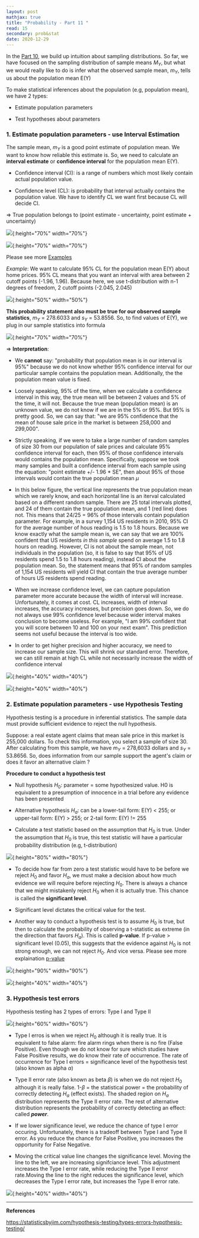 ```yaml
---
layout: post
mathjax: true
title: "Probability - Part 11 "
read: 15
secondary: prob&stat
date: 2020-12-29
---
```


In the [Part 10](https://lytranp.github.io/notes/prob10), we build up intuition about sampling distributions. So far, we have focused on the sampling distribution of sample means $M_Y$, but what we would really like to do is infer what the observed sample mean, $m_Y$, tells us about the population mean E(Y)

To make statistical inferences about the population (e.g, population mean), we have 2 types:

+ Estimate population parameters

+ Test hypotheses about parameters

### 1. Estimate population parameters - use Interval Estimation

The sample mean, $m_Y$ is a good point estimate of population mean. We want to know how reliable this estimate is. So, we need to calculate an **interval estimate** or **confidence interval** for the population mean E(Y).

+ Confidence interval (CI): is a range of numbers which most likely contain actual population value.

+ Confidence level (CL): is probability that interval actually contains the population value. We have to identify CL we want first because CL will decide CI.

=> True population belongs to (point estimate - uncertainty, point estimate + uncertainty)

![](/sources/prob11-3.png){:height="70%" width="70%"}

![](/sources/prob11-4.png){:height="70%" width="70%"}

Please see more [Examples](https://www.mathbootcamps.com/calculating-confidence-intervals-for-the-mean/)

*Example*: We want to calculate 95% CL for the population mean E(Y) about home prices. 95% CL means that you want an interval with area between 2 cutoff points (-1.96, 1.96). Because here, we use t-distribution with n-1 degrees of freedom, 2 cutoff points (-2.045, 2.045)

![](/sources/prob11-1.png){:height="50%" width="50%"}

**This probability statement also must be true for our observed sample statistics**, $m_Y$ = 278.6033 and $s_Y$ = 53.8556. So, to find values of E(Y), we plug in our sample statistics into formula

![](/sources/prob11-2.png){:height="70%" width="70%"}

=> **Interpretation**: 

+ We **cannot** say: "probability that population mean is in our interval is 95%" because we do not know whether 95% confidence interval for our particular sample contains the population mean. Additionally, the the population mean value is fixed.

+ Loosely speaking, 95% of the time, when we calculate a confidence interval in this way, the true mean will be between 2 values and 5% of the time, it will not. Because the true mean (population mean) is an unknown value, we do not know if we are in the 5% or 95%. But 95% is pretty good. So, we can say that: "we are 95% confidence that the mean of house sale price in the market is between 258,000 and 299,000". 

+ Strictly speaking, if we were to take a large number of random samples of size 30 from our population of sale prices and calculate 95% confidence interval for each, then 95% of those confidence intervals would contains the population mean. Specifically, suppose we took many samples and built a confidence interval from each sample using the equation: "point estimate +/- 1.96 * SE", then about 95% of those intervals would contain the true population mean $\mu$
  
+ In this below figure, the vertical line represents the true population mean which we rarely know, and each horizontal line is an iterval calculated based on a different random sample. There are 25 total intervals plotted, and 24 of them contain the true population mean, and 1 (red line) does not. This means that 24/25 = 96% of those intervals contain population parameter. For example, in a survey 1,154 US residents in 2010, 95% CI for the average number of hous reading is 1.5 to 1.8 hours. Because we know exactly what the sample mean is, we can say that we are 100% confident that US residents *in this sample* spend on average 1.5 to 1.8 hours on reading. However, CI is not about the sample mean, not individuals in the population (so, it is false to say that 95% of US residents spend 1.5 to 1.8 hours reading), instead CI about the population mean. So, the statement means that 95% of random samples of 1,154 US residents will yield CI that contain the true average number of hours US residents spend reading.

+ When we increase confidence level, we can capture population parameter more accurate because the width of interval will increase. Unfortunately, it comes at cost. CL increases, width of interval increases, the accuracy increases, but precision goes down. So, we do not always use 99% confidence level because wider interval makes conclusion to become useless. For example, "I am 99% confident that you will score between 10 and 100 on your next exam". This prediction seems not useful because the interval is too wide. 

+ In order to get higher precision and higher accuracy, we need to increase our sample size. This will shrink our standard error. Therefore, we can still remain at high CL while not necessarily increase the width of confidence interval

![](prob11-10.png){:height="40%" width="40%"}

![](prob11-11.png){:height="40%" width="40%"}

### 2. Estimate population parameters - use Hypothesis Testing

Hypothesis testing is a procedure in inferential statistics. The sample data must provide sufficient evidence to reject the null hypothesis.

Suppose: a real estate agent claims that mean sale price in this market is 255,000 dollars. To check this information, you select a sample of size 30. After calculating from this sample, we have $m_Y$ = 278,6033 dollars and $s_Y$ = 53.8656. So, does information from our sample support the agent's claim or does it favor an alternative claim ? 

**Procedure to conduct a hypothesis test**

+ Null hypothesis $H_0$: parameter = some hypothesized value. H0 is equivalent to a presumption of innocence in a trial before any evidence has been presented

+ Alternative hypothesis $H_a$: can be a lower-tail form: E(Y) < 255; or upper-tail form: E(Y) > 255; or 2-tail form: E(Y) != 255

+ Calculate a test statistic based on the assumption that $H_0$ is true. Under the assumption that $H_0$ is true, this test statistic will have a particular probability distribution (e.g, t-distribution)

![](/sources/prob11-5.png){:height="80%" width="80%"}

+ To decide how far from zero a test statistic would have to be before we reject $H_0$ and favor $H_a$, we must make a decision about how much evidence we will require before rejecting $H_0$. There is always a chance that we might mistakenly reject $H_0$ when it is actually true. This chance is called the **significant level**.

+ Significant level dictates the critical value for the test. 

+ Another way to conduct a hypothesis test is to assume $H_0$ is true, but then to calculate the probability of observing a t-statistic as extreme (in the direction that favors $H_a$). This is called **p-value**. If p-value > significant level (0.05), this suggests that the evidence against $H_0$ is not strong enough, we can not reject $H_0$. And vice versa. Please see more explaination [p-value](https://s4be.cochrane.org/blog/2016/03/21/p-value-in-plain-english-2/#:~:text=In%20academic%20literature%2C%20the%20p,the%20null%20hypothesis%20were%20true)

![](/sources/prob11-6.png){:height="90%" width="90%"}

![](/sources/prob11-7.png){:height="40%" width="40%"}

### 3. Hypothesis test errors

Hypothesis testing has 2 types of errors: Type I and Type II

![](/sources/prob11-8.png){:height="60%" width="60%"}

+ Type I erros is when we reject $H_0$ although it is really true. It is equivalent to false alarm: fire alarm rings when there is no fire (False Positive). Even though we do not know for sure which studies have False Positive results, we do know their rate of occurrence. The rate of occurrence for Type I errors = significance level of the hypothesis test (also known as alpha $\alpha$)

+ Type II error rate (also known as beta $\beta$) is when we do not reject $H_0$ although it is really false. 1-$\beta$ = the statistical power = the probability of correctly detecting $H_a$ (effect exists). The shaded region on $H_a$ distribution represents the Type II error rate. The rest of alternative distribution represents the probability of correctly detecting an effect: called ***power***.
  
+ If we lower significance level, we reduce the chance of type I error occuring. Unfortunately, there is a tradeoff between Type I and Type II error. As you reduce the chance for False Positive, you increases the opportunity for False Negative. 

+ Moving the critical value line changes the significance level. Moving the line to the left, we are increasing signifciance level. This adjustment increases the Type I error rate, while reducing the Type II error rate.Moving the line to the right reduces the significance level, which decreases the Type I error rate, but increases the Type II error rate. 

![](/sources/prob11-9.png){:height="40%" width="40%"}

-----------------
**References**

https://statisticsbyjim.com/hypothesis-testing/types-errors-hypothesis-testing/
